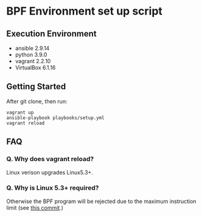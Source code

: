 # BPF Environment set up script

## Execution Environment

+ ansible 2.9.14
+ python 3.9.0
+ vagrant 2.2.10
+ VirtualBox 6.1.16

## Getting Started

After git clone, then run:
```
vagrant up
ansible-playbook playbooks/setup.yml
vagrant reload
```

## FAQ

### Q. Why does vagrant reload?

Linux verison upgrades Linux5.3+.

### Q. Why is Linux 5.3+ required?

Otherwise the BPF program will be rejected due to the maximum instruction limit (see [this commit](https://github.com/torvalds/linux/commit/c04c0d2b968ac45d6ef020316808ef6c82325a82).)

